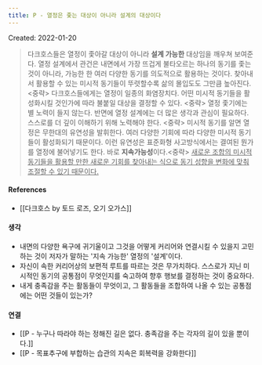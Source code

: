 ```yaml
---
title: P - 열정은 좇는 대상이 아니라 설계의 대상이다
---
```


Created: 2022-01-20

>다크호스들은 열정이 좇아갈 대상이 아니라 **설계 가능한** 대상임을 깨우쳐 보여준다. 열정 설계에서 관건은 내면에서 가장 뜨겁게 불타오르는 하나의 동기를 좇는 것이 아니라, 가능한 한 여러 다양한 동기를 의도적으로 활용하는 것이다. 찾아내서 활용할 수 있는 미시적 동기들이 뚜렷할수록 삶의 몰입도도 그만큼 높아진다. <중략> 다크호스들에게는 열정이 일종의 화염장치다. 어떤 미시적 동기들을 활성화시킬 것인가에 따라 불붙일 대상을 결정할 수 있다. <중략> 열정 좇기에는 별 노력이 들지 않는다. 반면에 열정 설계에는 더 많은 생각과 관심이 필요하다. 스스로를 더 깊이 이해하기 위해 노력해야 한다. <중략> 미시적 동기를 알면 열정은 무한대의 유연성을 발휘한다. 여러 다양한 기회에 따라 다양한 미시적 동기들이 활성화되기 때문이다. 이런 유연성은 표준화형 사고방식에서는 결여된 뭔가를 열정에 불어넣기도 한다. 바로 **지속가능성**이다.<중략> <u>새로운 조합의 미시적 동기들을 활용할 만한 새로운 기회를 찾아내는 식으로 동기 성향을 변화에 맞춰 조절할 수 있기 때문이다.</u> 

#### References
- [[다크호스 by 토드 로즈, 오기 오가스]]

#### 생각
- 내면의 다양한 욕구에 귀기울이고 그것을 어떻게 커리어와 연결시킬 수 있을지 고민하는 것이 저자가 말하는 '지속 가능한' 열정의 '설계'이다.
- 자신이 속한 커리어상의 보편적 루트를 따르는 것은 무가치하다. 스스로가 지닌 미시적인 동기의 공통점이 무엇인지를 숙고하여 향후 행보를 결정하는 것이 중요하다. 
- 내게 충족감을 주는 활동들이 무엇이고, 그 활동들을 조합하여 나올 수 있는 공통점에는 어떤 것들이 있는가? 

#### 연결
- [[P - 누구나 따라야 하는 정해진 길은 없다. 충족감을 주는 각자의 길이 있을 뿐이다.]]
- [[P - 목표추구에 부합하는 습관의 지속은 회복력을 강화한다]]